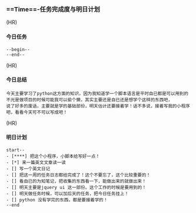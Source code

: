 ### ==Time==-任务完成度与明日计划

(HR)
#### 今日任务
    --begin--
    --end--
(HR)
#### 今日总结

    今天主要学习了python这方面的知识，因为我知道学一个脚本语言是平时自已都是可以用到的
    不光是做项目的时候可能我可以偷个懒，其实主要还是自已还是想学个这样的东西吧，
    说了好多的废话，主要就是学的基础部份，明天估计还要接着学！话不多说，接着写我的小程序吧，看看今天可不可以写成吧！

(HR)
#### 明日计划
    start--
    - [****] 把这个小程序，小脚本给写好一点！
    - [*] 来一篇英文文章读一读
    - [] 写一个英文日记
    - [] 把这一周的任务日志都给完成了！这个不要忘了，这个比较重要的！
    - [] 看自已的为知笔记，把收集的东西看一下，能做出来的就做出来！
    - [] 明天主要是jquery ui 这一部份。这个工作的时候是要用到的！
    - [] 明天做任务时候，可以加后天的任务，把今日任务挂上！
    - [] python 没有学完的东西，都是要接着学的！
    --end

